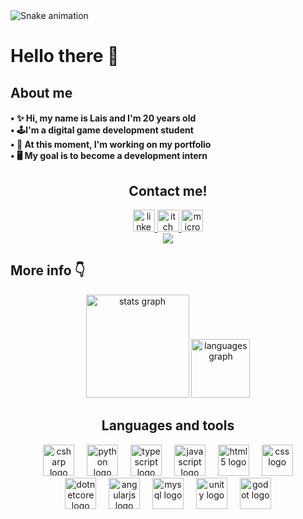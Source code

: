 <img src="https://raw.githubusercontent.com/itislala/itislala/output/snake.svg" alt="Snake animation" />
<h1 align="left">Hello there 👋</h1>
  <h2 align="left">About me</h2>
  <h4 align="left">• ✨ Hi, my name is Lais and I'm 20 years old<br>
                 • 🕹️I'm a digital game development student<br>
                 • 📖 At this moment, I'm working on my portfolio<br>
                 • 🖥️ My goal is to become a development intern
  </h4>

  <h2 align="center">Contact me!</h2>

  <div align="center">
  <a href="https://www.linkedin.com/in/laissm/" target="_blank">
    <img src="https://img.shields.io/static/v1?message=LinkedIn&logo=linkedin&label=&color=0077B5&logoColor=white&labelColor=&style=for-the-badge" height="35" alt="linkedin logo"  />
  </a>
  <a href="https://itislala.itch.io/" target="_blank">
    <img src="https://img.shields.io/static/v1?message=itch.io&logo=itch&label=&color=000000&logoColor=white&labelColor=&style=for-the-badge" height="35" alt="itch logo"  />
  </a>
  <a href="lais2415@outlook.com" target="_blank">
    <img src="https://img.shields.io/static/v1?message=Outlook&logo=microsoft-outlook&label=&color=0078D4&logoColor=white&labelColor=&style=for-the-badge" height="35" alt="microsoft-outlook logo"  />
  </a>
  </div>
<div align="center">
    <img  src="https://capsule-render.vercel.app/api?type=waving&height=100&section=header&reversal=false&fontSize=70&fontColor=FFFFFF&fontAlign=50&fontAlignY=50&stroke=-&descSize=20&descAlign=50&descAlignY=50&theme=tokyonight"  />
</div>

  <h2 align="left">More info 👇</h2>

  <div align="center">
  <img src="https://github-readme-stats.vercel.app/api?username=itislala&hide_title=true&hide_rank=true&show_icons=true&include_all_commits=true&count_private=true&disable_animations=false&theme=tokyonight&locale=en&hide_border=true&order=1" height="165" alt="stats graph"  />
  <img src="https://github-readme-stats.vercel.app/api/top-langs?username=itislala&locale=en&hide_title=true&layout=compact&card_width=320&langs_count=5&theme=tokyonight&hide_border=true&order=2" height="94" alt="languages graph"  />
  </div>

  <h2 align="center">Languages and tools</h2>

  <div align="center">
  <img src="https://skillicons.dev/icons?i=cs" height="50" alt="csharp logo"  />
  <img width="12" />
  <img src="https://skillicons.dev/icons?i=py" height="50" alt="python logo"  />
  <img width="12" />
  <img src="https://skillicons.dev/icons?i=ts" height="50" alt="typescript logo"  />
  <img width="12" />
  <img src="https://skillicons.dev/icons?i=js" height="50" alt="javascript logo"  />
  <img width="12" />
  <img src="https://skillicons.dev/icons?i=html" height="50" alt="html5 logo"  />
  <img width="12" />
  <img src="https://skillicons.dev/icons?i=css" height="50" alt="css logo"  />
  </div>

  <div align="center">
  <img src="https://cdn.jsdelivr.net/gh/devicons/devicon/icons/dotnetcore/dotnetcore-original.svg" height="50" alt="dotnetcore logo"  />
  <img width="12" />
  <img src="https://skillicons.dev/icons?i=angular" height="50" alt="angularjs logo"  />
  <img width="12" />
  <img src="https://skillicons.dev/icons?i=mysql" height="50" alt="mysql logo"  />
  <img width="12" />
  <img src="https://skillicons.dev/icons?i=unity" height="50" alt="unity logo"  />
  <img width="12" />
  <img src="https://skillicons.dev/icons?i=godot" height="50" alt="godot logo"  />
  </div>

